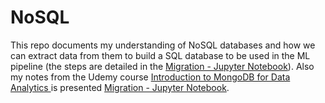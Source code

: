 # NoSQL

This repo documents my understanding of NoSQL databases and how we can extract data from them to build a SQL database to be used in the ML pipeline (the steps are detailed in the  <a href="https://github.com/DanialArab/NoSQL/blob/main/Data_Migration_from_MongoDB_to_MySQL/migration.ipynb">Migration - Jupyter Notebook</a>). Also my notes from the Udemy course <a href="https://www.udemy.com/course/introduction-to-mongodb/?utm_source=adwords-learn&utm_medium=udemyads&utm_campaign=DSA_CA_Tech&utm_content=deal4584&utm_term=_._ag_76808851565_._ad_533102607579_._de_c_._dm__._pl__._ti_dsa-796176360685_._li_9001497_._pd__._&gclid=Cj0KCQjw06-oBhC6ARIsAGuzdw0YatK9S42zHe7Ml6tPW_MBmrBcWXUeE-W43oxmwKPiGX_L3Qq5EJ8aApJPEALw_wcB">Introduction to MongoDB for Data Analytics  </a> is presented  <a href="https://github.com/DanialArab/NoSQL/blob/main/NoSQL_fundamentals.md">Migration - Jupyter Notebook</a>. 

